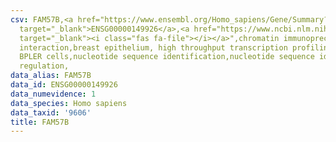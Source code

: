 ```yaml
---
csv: FAM57B,<a href="https://www.ensembl.org/Homo_sapiens/Gene/Summary?db=core;g=ENSG00000149926"
  target="_blank">ENSG00000149926</a>,<a href="https://www.ncbi.nlm.nih.gov/pubmed/22863008"
  target="_blank"><i class="fas fa-file"></i></a>",chromatin immunoprecipitation assay,direct
  interaction,breast epithelium, high throughput transcription profiling by microarray,
  BPLER cells,nucleotide sequence identification,nucleotide sequence identification,transcriptional
  regulation,
data_alias: FAM57B
data_id: ENSG00000149926
data_numevidence: 1
data_species: Homo sapiens
data_taxid: '9606'
title: FAM57B
---
```

